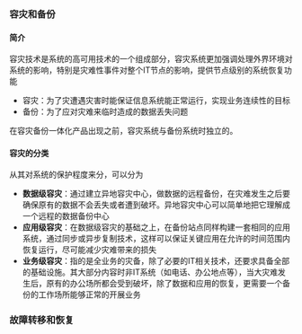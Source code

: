 ### 容灾和备份

#### 简介
容灾技术是系统的高可用技术的一个组成部分，容灾系统更加强调处理外界环境对系统的影响，特别是灾难性事件对整个IT节点的影响，提供节点级别的系统恢复功能

- 容灾：为了灾遭遇灾害时能保证信息系统能正常运行，实现业务连续性的目标
- 备份：为了应对灾难来临时造成的数据丢失问题

在容灾备份一体化产品出现之前，容灾系统与备份系统时独立的。
#### 容灾的分类
从其对系统的保护程度来分，可以分为
- **数据级容灾**：通过建立异地容灾中心，做数据的远程备份，在灾难发生之后要确保原有的数据不会丢失或者遭到破坏。异地容灾中心可以简单地把它理解成一个远程的数据备份中心
- **应用级容灾**：在数据级容灾的基础之上，在备份站点同样构建一套相同的应用系统，通过同步或异步复制技术，这样可以保证关键应用在允许的时间范围内恢复运行，尽可能减少灾难带来的损失
- **业务级容灾**：指的是全业务的灾备，除了必要的IT相关技术，还要求具备全部的基础设施。其大部分内容时非IT系统（如电话、办公地点等），当大灾难发生后，原有的办公场所都会受到破坏，除了数据和应用的恢复，更需要一个备份的工作场所能够正常的开展业务

### 故障转移和恢复